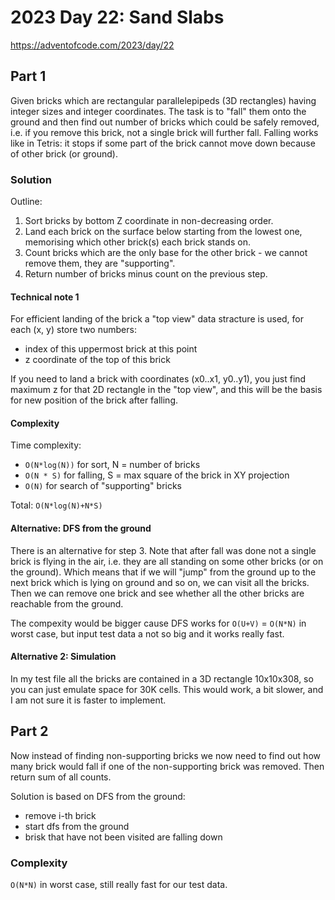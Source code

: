 # 2023 Day 22: Sand Slabs

https://adventofcode.com/2023/day/22

## Part 1

Given bricks which are rectangular parallelepipeds (3D rectangles) having integer sizes and integer coordinates.
The task is to "fall" them onto the ground and then find out number of bricks which could be safely removed, i.e. if you remove this brick,
not a single brick will further fall.
Falling works like in Tetris: it stops if some part of the brick cannot move down because of other brick (or ground).

### Solution

Outline:
1. Sort bricks by bottom Z coordinate in non-decreasing order.
2. Land each brick on the surface below starting from the lowest one, memorising which other brick(s) each brick stands on.
3. Count bricks which are the only base for the other brick - we cannot remove them, they are "supporting".
4. Return number of bricks minus count on the previous step.

#### Technical note 1

For efficient landing of the brick a "top view" data stracture is used, for each (x, y) store two numbers:
* index of this uppermost brick at this point
* z coordinate of the top of this brick

If you need to land a brick with coordinates (x0..x1, y0..y1), you just find maximum z for that 2D rectangle in the "top view", and this will be
the basis for new position of the brick after falling.

#### Complexity

Time complexity:
* `O(N*log(N))` for sort, N = number of bricks
* `O(N * S)` for falling, S = max square of the brick in XY projection
* `O(N)` for search of "supporting" bricks

Total: `O(N*log(N)+N*S)`

#### Alternative: DFS from the ground

There is an alternative for step 3. Note that after fall was done not a single brick is flying in the air, i.e. they are all standing on some other bricks
(or on the ground). Which means that if we will "jump" from the ground up to the next brick which is lying on ground and so on, we can visit all the bricks.
Then we can remove one brick and see whether all the other bricks are reachable from the ground. 

The compexity would be bigger cause DFS works for `O(U+V)` = `O(N*N)` in worst case, but input test data a not so big and it works really fast.

#### Alternative 2: Simulation

In my test file all the bricks are contained in a 3D rectangle 10x10x308, so you can just emulate space for 30K cells.
This would work, a bit slower, and I am not sure it is faster to implement.


## Part 2

Now instead of finding non-supporting bricks we now need to find out how many brick would fall if one of the non-supporting brick was removed.
Then return sum of all counts.

Solution is based on DFS from the ground:
* remove i-th brick
* start dfs from the ground
* brisk that have not been visited are falling down

### Complexity

`O(N*N)` in worst case, still really fast for our test data.
